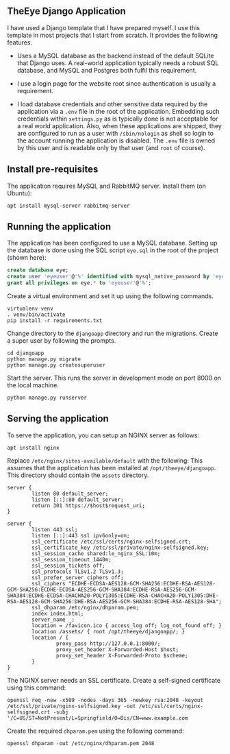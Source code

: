 ## TheEye Django Application

I have used a Django template that I have prepared myself. I use this
template in most projects that I start from scratch. It provides the
following features.

* Uses a MySQL database as the backend instead of the default SQLite
  that Django uses. A real-world application typically needs a robust
  SQL database, and MySQL and Postgres both fulfil this requirement.

* I use a login page for the website root since authentication is
  usually a requirement.

* I load database credentials and other sensitive data required by the
  application via a `.env` file in the root of the
  application. Embedding such credentials within `settings.py` as is
  typically done is not acceptable for a real world application. Also,
  when these applications are shipped, they are configured to run as a
  user with `/sbin/nologin` as shell so login to the account running
  the application is disabled. The `.env` file is owned by this user
  and is readable only by that user (and `root` of course).

## Install pre-requisites

The application requires MySQL and RabbitMQ server. Install them (on
Ubuntu):

```shell
apt install mysql-server rabbitmq-server
```

## Running the application

The application has been configured to use a MySQL database. Setting
up the database is done using the SQL script `eye.sql` in the root of
the project (shown here):

```sql
create database eye;
create user 'eyeuser'@'%' identified with mysql_native_password by 'eye1234';
grant all privileges on eye.* to 'eyeuser'@'%';
```

Create a virtual environment and set it up using the following
commands.

```shell
virtualenv venv
. venv/bin/activate
pip install -r requirements.txt
```

Change directory to the `djangoapp` directory and run the
migrations. Create a super user by following the prompts.

```shell
cd djangoapp
python manage.py migrate
python manage.py createsuperuser
```

Start the server. This runs the server in development mode on port
8000 on the local machine.

```shell
python manage.py runserver
```

## Serving the application

To serve the application, you can setup an NGINX server as follows:

```shell
apt install nginx
```

Replace `/etc/nginx/sites-available/default` with the following: This
assumes that the application has been installed at
`/opt/theeye/djangoapp`. This directory should contain the `assets`
directory.

```
server {
        listen 80 default_server;
        listen [::]:80 default_server;
        return 301 https://$host$request_uri;
}

server {
        listen 443 ssl;
        listen [::]:443 ssl ipv6only=on;
        ssl_certificate /etc/ssl/certs/nginx-selfsigned.crt;
        ssl_certificate_key /etc/ssl/private/nginx-selfsigned.key;
        ssl_session_cache shared:le_nginx_SSL:10m;
        ssl_session_timeout 1440m;
        ssl_session_tickets off;
        ssl_protocols TLSv1.2 TLSv1.3;
        ssl_prefer_server_ciphers off;
        ssl_ciphers "ECDHE-ECDSA-AES128-GCM-SHA256:ECDHE-RSA-AES128-GCM-SHA256:ECDHE-ECDSA-AES256-GCM-SHA384:ECDHE-RSA-AES256-GCM-SHA384:ECDHE-ECDSA-CHACHA20-POLY1305:ECDHE-RSA-CHACHA20-POLY1305:DHE-RSA-AES128-GCM-SHA256:DHE-RSA-AES256-GCM-SHA384:ECDHE-RSA-AES128-SHA";
        ssl_dhparam /etc/nginx/dhparam.pem;
        index index.html;
        server_name _;
        location = /favicon.ico { access_log off; log_not_found off; }
        location /assets/ { root /opt/theeye/djangoapp/; }
        location / {
                proxy_pass http://127.0.0.1:8000/;
                proxy_set_header X-Forwarded-Host $host;
                proxy_set_header X-Forwarded-Proto $scheme;
        }
}
```

The NGINX server needs an SSL certificate. Create a self-signed
certificate using this command:

```shell
openssl req -new -x509 -nodes -days 365 -newkey rsa:2048 -keyout /etc/ssl/private/nginx-selfsigned.key -out /etc/ssl/certs/nginx-selfsigned.crt -subj '/C=US/ST=NotPresent/L=Springfield/O=Dis/CN=www.example.com
```

Create the required `dhparam.pem` using the following command:

```shell
openssl dhparam -out /etc/nginx/dhparam.pem 2048
```
